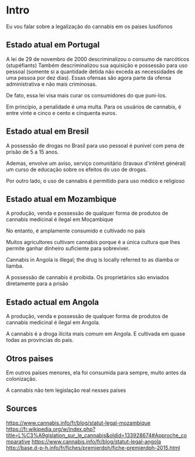 
# Intro
Eu vou falar sobre a legalização do cannabis em os países lusófonos

## Estado atual em Portugal

A lei de 29 de novembro de 2000 descriminalizou o consumo de narcóticos (stupéfiants)
Também descriminalizou sua aquisição e possessão para uso pessoal
(somente si a quantidade detida não exceda as necessidades de uma pessoa por dez dias).
Essas ofensas são agora parte da ofensa administrativa e não mais criminosas.

De fato, essa lei visa mais curar os consumidores do que puni-los.

Em princípio, a penalidade é uma multa. Para os usuários de cannabis, é entre vinte e cinco e cento e cinquenta euros.

## Estado atual em Bresil
A possessão de drogas no Brasil para uso pessoal é punível com pena de prisão de 5 a 15 anos.

Ademas, envolve um aviso, serviço comunitário (travaux d'intêret général) um curso de educação sobre os efeitos do uso de drogas.

Por outro lado, o uso de cannabis é permitido para uso médico e religioso

## Estado atual em Mozambique

A produção, venda e possessão de qualquer forma de produtos de cannabis medicinal é ilegal em Moçambique

No entanto, é amplamente consumido e cultivado no país

Muitos agricultores cultivam cannabis porque é a única cultura que lhes permite ganhar dinheiro suficiente para sobreviver.

Cannabis in Angola is illegal; the drug is locally referred to as diamba or liamba.

A possessão de cannabis é proibida. Os proprietários são enviados diretamente para a prisão

## Estado actual em Angola
A produção, venda e possessão de qualquer forma de produtos de cannabis medicinal é ilegal em Angola.

A cannabis é a droga ilícita mais comum em Angola.
E cultivada em quase todas as províncias do país.

## Otros paises
Em outros países menores, ela foi consumida para sempre, muito antes da colonização.

A cannabis não tem legislação real nesses países

## Sources
https://www.cannabis.info/fr/blog/statut-legal-mozambique
https://fr.wikipedia.org/w/index.php?title=L%C3%A9gislation_sur_le_cannabis&oldid=133928674#Approche_comparative
https://www.cannabis.info/fr/blog/statut-legal-angola
http://base.d-p-h.info/fr/fiches/premierdph/fiche-premierdph-2015.html
